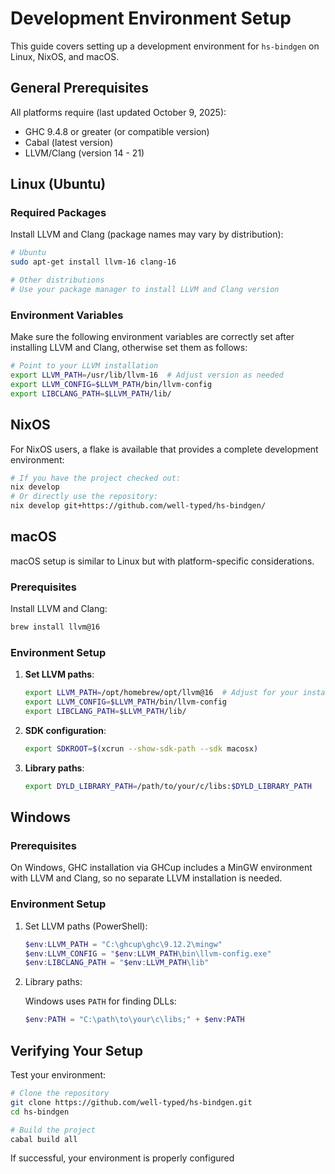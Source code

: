 # Development Environment Setup

This guide covers setting up a development environment for `hs-bindgen` on
Linux, NixOS, and macOS.

## General Prerequisites

All platforms require (last updated October 9, 2025):
- GHC 9.4.8 or greater (or compatible version)
- Cabal (latest version)
- LLVM/Clang (version 14 - 21)

## Linux (Ubuntu)

### Required Packages

Install LLVM and Clang (package names may vary by distribution):

```bash
# Ubuntu
sudo apt-get install llvm-16 clang-16

# Other distributions
# Use your package manager to install LLVM and Clang version
```

### Environment Variables

Make sure the following environment variables are correctly set after
installing LLVM and Clang, otherwise set them as follows:

```bash
# Point to your LLVM installation
export LLVM_PATH=/usr/lib/llvm-16  # Adjust version as needed
export LLVM_CONFIG=$LLVM_PATH/bin/llvm-config
export LIBCLANG_PATH=$LLVM_PATH/lib/
```

## NixOS

For NixOS users, a flake is available that provides a complete development
environment:

```bash
# If you have the project checked out:
nix develop
# Or directly use the repository:
nix develop git+https://github.com/well-typed/hs-bindgen/
```

## macOS

macOS setup is similar to Linux but with platform-specific considerations.

### Prerequisites

Install LLVM and Clang:
```bash
brew install llvm@16
```

### Environment Setup

1. **Set LLVM paths**:
   ```bash
   export LLVM_PATH=/opt/homebrew/opt/llvm@16  # Adjust for your installation
   export LLVM_CONFIG=$LLVM_PATH/bin/llvm-config
   export LIBCLANG_PATH=$LLVM_PATH/lib/
   ```

2. **SDK configuration**:
   ```bash
   export SDKROOT=$(xcrun --show-sdk-path --sdk macosx)
   ```

3. **Library paths**:
   ```bash
   export DYLD_LIBRARY_PATH=/path/to/your/c/libs:$DYLD_LIBRARY_PATH
   ```

## Windows

### Prerequisites

On Windows, GHC installation via GHCup includes a MinGW environment with LLVM
and Clang, so no separate LLVM installation is needed.

### Environment Setup

1. Set LLVM paths (PowerShell):
   ```powershell
   $env:LLVM_PATH = "C:\ghcup\ghc\9.12.2\mingw"
   $env:LLVM_CONFIG = "$env:LLVM_PATH\bin\llvm-config.exe"
   $env:LIBCLANG_PATH = "$env:LLVM_PATH\lib"
   ```

2. Library paths:

   Windows uses `PATH` for finding DLLs:
   ```powershell
   $env:PATH = "C:\path\to\your\c\libs;" + $env:PATH
   ```

## Verifying Your Setup

Test your environment:

```bash
# Clone the repository
git clone https://github.com/well-typed/hs-bindgen.git
cd hs-bindgen

# Build the project
cabal build all
```

If successful, your environment is properly configured
